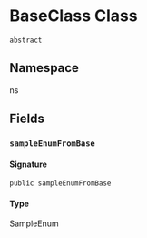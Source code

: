 # BaseClass Class
`abstract`

## Namespace
ns

## Fields
### `sampleEnumFromBase`

#### Signature
```apex
public sampleEnumFromBase
```

#### Type
SampleEnum
